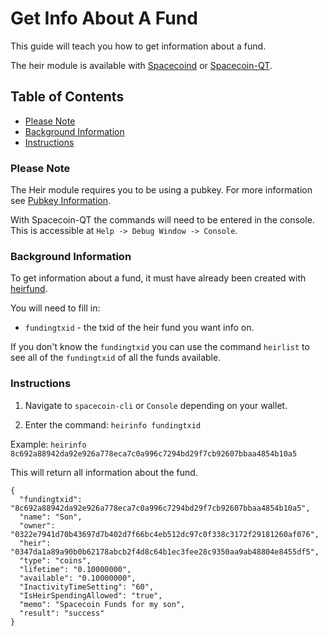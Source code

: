 # Get Info About A Fund

This guide will teach you how to get information about a fund.

The heir module is available with [Spacecoind](https://github.com/spaceworksco/spacecoin) or [Spacecoin-QT](https://spaceworks.co/spacecoin/wallets#spacecoin-qt).

## Table of Contents

- [Please Note](#Please-Note)
- [Background Information](#Background-Information)
- [Instructions](#Instructions)

### Please Note

The Heir module requires you to be using a pubkey. For more information see [Pubkey Information](Pubkey-Information.md).

With Spacecoin-QT the commands will need to be entered in the console. This is accessible at `Help -> Debug Window -> Console`.

### Background Information

To get information about a fund, it must have already been created with [heirfund](Create-A-Fund.md).

You will need to fill in:

  - `fundingtxid` - the txid of the heir fund you want info on.

If you don't know the `fundingtxid` you can use the command `heirlist` to see all of the `fundingtxid` of all the funds available.

### Instructions

1. Navigate to `spacecoin-cli` or `Console` depending on your wallet.

2. Enter the command: `heirinfo fundingtxid`

  Example: `heirinfo 8c692a88942da92e926a778eca7c0a996c7294bd29f7cb92607bbaa4854b10a5`

This will return all information about the fund.

```
{
  "fundingtxid": "8c692a88942da92e926a778eca7c0a996c7294bd29f7cb92607bbaa4854b10a5",
  "name": "Son",
  "owner": "0322e7941d70b43697d7b402d7f66bc4eb512dc97c0f338c3172f29181260af076",
  "heir": "0347da1a89a90b0b62178abcb2f4d8c64b1ec3fee28c9350aa9ab48804e8455df5",
  "type": "coins",
  "lifetime": "0.10000000",
  "available": "0.10000000",
  "InactivityTimeSetting": "60",
  "IsHeirSpendingAllowed": "true",
  "memo": "Spacecoin Funds for my son",
  "result": "success"
}
```
